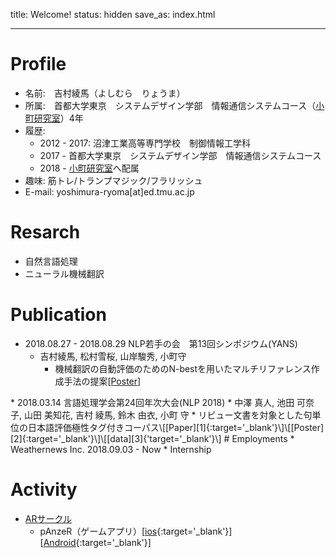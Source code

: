 title: Welcome!
status: hidden
save_as: index.html

---
# Profile
* 名前:　吉村綾馬（よしむら　りょうま）
* 所属:　首都大学東京　システムデザイン学部　情報通信システムコース（[小町研究室](http://cl.sd.tmu.ac.jp/)）4年
* 履歴:
	* 2012 - 2017: 沼津工業高等専門学校　制御情報工学科
	* 2017 - 首都大学東京　システムデザイン学部　情報通信システムコース
	* 2018 - [小町研究室](http://cl.sd.tmu.ac.jp/)へ配属
* 趣味: 筋トレ/トランプマジック/フラリッシュ
* E-mail: yoshimura-ryoma[at]ed.tmu.ac.jp 


# Resarch
* 自然言語処理
* ニューラル機械翻訳

# Publication
* 2018.08.27 - 2018.08.29 NLP若手の会　第13回シンポジウム(YANS)
	* 吉村綾馬, 松村雪桜, 山岸駿秀, 小町守
		* 機械翻訳の自動評価のためのN-bestを用いたマルチリファレンス作成手法の提案\[[Poster][6]\]
<div style="margin-bottom: 1em;"></div>
* 2018.03.14 言語処理学会第24回年次大会(NLP 2018)
	* 中澤 真人, 池田 可奈子, 山田 美知花, 吉村 綾馬, 鈴木 由衣, 小町 守 
		* リビュー文書を対象とした句単位の日本語評価極性タグ付きコーパス\[[Paper][1]{:target='_blank'}\]\[[Poster][2]{:target='_blank'}\]\[[data][3]{'target='_blank'}\]
# Employments
* Weathernews Inc. 2018.09.03 - Now
	* Internship

# Activity
* [ARサークル](http://arcircle.net/)
	* pAnzeR（ゲームアプリ）\[[ios][4]{:target='_blank'}\]\[[Android][5]{:target='_blank'}\]

[1]: http://www.anlp.jp/proceedings/annual_meeting/2018/pdf_dir/P7-7.pdf
[2]: https://drive.google.com/file/d/0B9PW8YU7ZMIFU1pabVBacWVHV3pxT094T3RwUnIwX1FIVWVv/view
[3]: https://github.com/tmu-nlp/sentiment-treebank
[4]: https://itunes.apple.com/jp/app/panzer/id1413700616?mt=8
[5]: https://play.google.com/store/apps/details?id=net.ARCircle.pAnzeR
[6]: https://drive.google.com/file/d/1VjBWnfIvLgdRsh0qOzPm2ODIkclTZOZ7/view{:target='_blank'}
